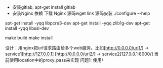 - 安装gitlab, apt-get install gitlab
- 安装Nginx 依赖 
下载 Nginx 源码wget link
源码安装 ./configure --help

apt-get install -yqq libpcre3-dev
apt-get install -yqq zlib1g-dev
apt-get install -yqq libssl-dev

make build
make install 

设计：用nginx把url请求路由给多个web服务。比如[http://0.0.0.0/url1/] -> service1[http://127.0.0.1]
[http://0.0.0.0/url2/] -> service2[127.0.0.1:8000/]
当前使用location中的proxy_pass来实现
问题1:
使用/
<!--stackedit_data:
eyJoaXN0b3J5IjpbMjc5ODU2OTk3LC05ODI4MzI4NCwxNTg4NT
EwMzE2XX0=
-->